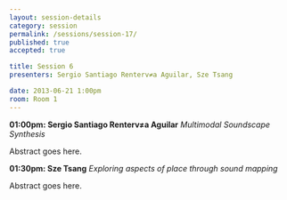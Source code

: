 ```yaml
---
layout: session-details
category: session
permalink: /sessions/session-17/
published: true
accepted: true

title: Session 6
presenters: Sergio Santiago Renterv≠a Aguilar, Sze Tsang

date: 2013-06-21 1:00pm
room: Room 1
---
```


**01:00pm: Sergio Santiago Renterv≠a Aguilar**
_Multimodal Soundscape Synthesis_

Abstract goes here.

**01:30pm: Sze Tsang**
_Exploring aspects of place through sound mapping_

Abstract goes here.
